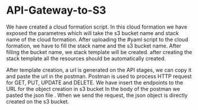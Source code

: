 # API-Gateway-to-S3

We have created a cloud formation script. In this cloud formation we have exposed the parametres which will take the s3 bucket name and stack name of the cloud formation.
After uploading the #yaml script to the cloud formation, we have to fill the stack name and the s3 bucket name.
After filling the bucket name, we stack template will be created. after creating the stack template all the resources should be automatically created.

After template creation, a url is generated on the API stages, we can copy it and paste the url in the postman.
Postman is used to process HTTP request for GET, PUT, UPDATE and DELETE. We have insert the endpoints to the URL for the object creation in s3 bucket
In the body of the postman we pasted the json file .
When we send the request, the json object is directly created on the s3 bucket.


